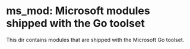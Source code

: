 # ms_mod: Microsoft modules shipped with the Go toolset

This dir contains modules that are shipped with the Microsoft Go toolset.
